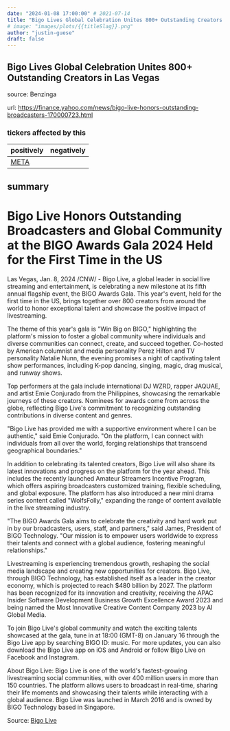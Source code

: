 ```yaml
---
date: "2024-01-08 17:00:00" # 2021-07-14
title: "Bigo Lives Global Celebration Unites 800+ Outstanding Creators in Las Vegas"
# image: "images/plots/{{titleSlag}}.png"
author: "justin-guese"
draft: false
---
```


## Bigo Lives Global Celebration Unites 800+ Outstanding Creators in Las Vegas

source: Benzinga

url: <a href='https://finance.yahoo.com/news/bigo-live-honors-outstanding-broadcasters-170000723.html' target='_blank'>https://finance.yahoo.com/news/bigo-live-honors-outstanding-broadcasters-170000723.html</a>

### tickers affected by this

| positively | negatively |
|------------|------------
| <a href='https://finance.yahoo.com/quote/META' target='_blank'>META</a> |  |

## summary

# Bigo Live Honors Outstanding Broadcasters and Global Community at the BIGO Awards Gala 2024 Held for the First Time in the US

Las Vegas, Jan. 8, 2024 /CNW/ - Bigo Live, a global leader in social live streaming and entertainment, is celebrating a new milestone at its fifth annual flagship event, the BIGO Awards Gala. This year's event, held for the first time in the US, brings together over 800 creators from around the world to honor exceptional talent and showcase the positive impact of livestreaming.

The theme of this year's gala is "Win Big on BIGO," highlighting the platform's mission to foster a global community where individuals and diverse communities can connect, create, and succeed together. Co-hosted by American columnist and media personality Perez Hilton and TV personality Natalie Nunn, the evening promises a night of captivating talent show performances, including K-pop dancing, singing, magic, drag musical, and runway shows.

Top performers at the gala include international DJ WZRD, rapper JAQUAE, and artist Emie Conjurado from the Philippines, showcasing the remarkable journeys of these creators. Nominees for awards come from across the globe, reflecting Bigo Live's commitment to recognizing outstanding contributions in diverse content and genres.

"Bigo Live has provided me with a supportive environment where I can be authentic," said Emie Conjurado. "On the platform, I can connect with individuals from all over the world, forging relationships that transcend geographical boundaries."

In addition to celebrating its talented creators, Bigo Live will also share its latest innovations and progress on the platform for the year ahead. This includes the recently launched Amateur Streamers Incentive Program, which offers aspiring broadcasters customized training, flexible scheduling, and global exposure. The platform has also introduced a new mini drama series content called "WolfsFolly," expanding the range of content available in the live streaming industry.

"The BIGO Awards Gala aims to celebrate the creativity and hard work put in by our broadcasters, users, staff, and partners," said James, President of BIGO Technology. "Our mission is to empower users worldwide to express their talents and connect with a global audience, fostering meaningful relationships."

Livestreaming is experiencing tremendous growth, reshaping the social media landscape and creating new opportunities for creators. Bigo Live, through BIGO Technology, has established itself as a leader in the creator economy, which is projected to reach $480 billion by 2027. The platform has been recognized for its innovation and creativity, receiving the APAC Insider Software Development Business Growth Excellence Award 2023 and being named the Most Innovative Creative Content Company 2023 by AI Global Media.

To join Bigo Live's global community and watch the exciting talents showcased at the gala, tune in at 18:00 (GMT-8) on January 16 through the Bigo Live app by searching BIGO ID: music. For more updates, you can also download the Bigo Live app on iOS and Android or follow Bigo Live on Facebook and Instagram.

About Bigo Live:
Bigo Live is one of the world's fastest-growing livestreaming social communities, with over 400 million users in more than 150 countries. The platform allows users to broadcast in real-time, sharing their life moments and showcasing their talents while interacting with a global audience. Bigo Live was launched in March 2016 and is owned by BIGO Technology based in Singapore.

Source: [Bigo Live](https://www.prnewswire.com/news-releases/bigo-live-honors-outstanding-broadcasters-and-global-community-at-the-bigo-awards-gala-2024-held-for-the-first-time-in-the-us-302023650.html)